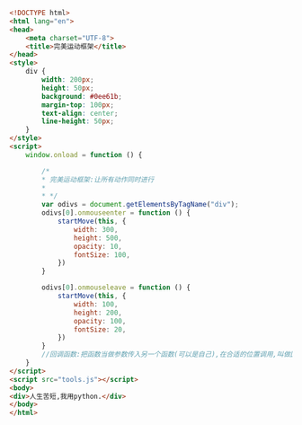
<BlogInfo id="511" title="126.完美运动框架" author="白日梦想猿" pv=0 read_times=0 pre_cost_time=0分51秒 category="js学习" tag_list="['js学习']" create_time="2021.01.19 15:32:39" update_time="2021.01.19 15:55:19" />

```html
<!DOCTYPE html>
<html lang="en">
<head>
    <meta charset="UTF-8">
    <title>完美运动框架</title>
</head>
<style>
    div {
        width: 200px;
        height: 50px;
        background: #0ee61b;
        margin-top: 100px;
        text-align: center;
        line-height: 50px;
    }
</style>
<script>
    window.onload = function () {

        /*
        * 完美运动框架:让所有动作同时进行
        *
        * */
        var odivs = document.getElementsByTagName("div");
        odivs[0].onmouseenter = function () {
            startMove(this, {
                width: 300,
                height: 500,
                opacity: 10,
                fontSize: 100,
            })
        }

        odivs[0].onmouseleave = function () {
            startMove(this, {
                width: 100,
                height: 200,
                opacity: 100,
                fontSize: 20,
            })
        }
        //回调函数:把函数当做参数传入另一个函数(可以是自己),在合适的位置调用,叫做回调函数
    }
</script>
<script src="tools.js"></script>
<body>
<div>人生苦短,我用python.</div>
</body>
</html>
```
